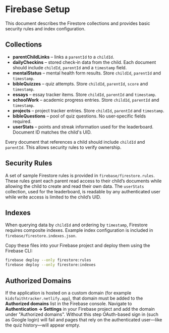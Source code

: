 # Firebase Setup

This document describes the Firestore collections and provides basic security rules and index configuration.

## Collections

- **parentChildLinks** – links a `parentId` to a `childId`.
- **dailyCheckins** – stored check‑in data from the child. Each document should include `childId`, `parentId` and a `timestamp` field.
- **mentalStatus** – mental health form results. Store `childId`, `parentId` and `timestamp`.
- **bibleQuizzes** – quiz attempts. Store `childId`, `parentId`, `score` and `timestamp`.
- **essays** – essay tracker items. Store `childId`, `parentId` and `timestamp`.
- **schoolWork** – academic progress entries. Store `childId`, `parentId` and `timestamp`.
- **projects** – project tracker entries. Store `childId`, `parentId` and `timestamp`.
- **bibleQuestions** – pool of quiz questions. No user‑specific fields required.
- **userStats** – points and streak information used for the leaderboard. Document ID matches the child's UID.

Every document that references a child should include `childId` and `parentId`. This allows security rules to verify ownership.

## Security Rules

A set of sample Firestore rules is provided in `firebase/firestore.rules`. These rules grant each parent read access to their child’s documents while allowing the child to create and read their own data. The `userStats` collection, used for the leaderboard, is readable by any authenticated user while write access is limited to the child’s UID.

## Indexes

When querying data by `childId` and ordering by `timestamp`, Firestore requires composite indexes. Example index configuration is included in `firebase/firestore.indexes.json`.

Copy these files into your Firebase project and deploy them using the Firebase CLI:

```bash
firebase deploy --only firestore:rules
firebase deploy --only firestore:indexes
```

## Authorized Domains

If the application is hosted on a custom domain (for example
`kidsfaithtracker.netlify.app`), that domain must be added to the **Authorized
domains** list in the Firebase console. Navigate to **Authentication →
Settings** in your Firebase project and add the domain under "Authorized
domains". Without this step OAuth-based sign in (such as Google login) will
fail and pages that rely on the authenticated user—like the quiz history—will
appear empty.
